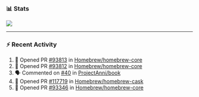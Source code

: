 ### :bar_chart: Stats

<a href="#">
  <img align="center" src="https://github-readme-stats.vercel.app/api?username=tuzi3040&show_icons=true&theme=dark" />
</a>

---

### :zap: Recent Activity

<!--START_SECTION:activity-->
1. 💪 Opened PR [#93813](https://github.com/Homebrew/homebrew-core/pull/93813) in [Homebrew/homebrew-core](https://github.com/Homebrew/homebrew-core)
2. 💪 Opened PR [#93812](https://github.com/Homebrew/homebrew-core/pull/93812) in [Homebrew/homebrew-core](https://github.com/Homebrew/homebrew-core)
3. 🗣 Commented on [#40](https://github.com/ProjectAnni/book/issues/40) in [ProjectAnni/book](https://github.com/ProjectAnni/book)
4. 💪 Opened PR [#117719](https://github.com/Homebrew/homebrew-cask/pull/117719) in [Homebrew/homebrew-cask](https://github.com/Homebrew/homebrew-cask)
5. 💪 Opened PR [#93346](https://github.com/Homebrew/homebrew-core/pull/93346) in [Homebrew/homebrew-core](https://github.com/Homebrew/homebrew-core)
<!--END_SECTION:activity-->

